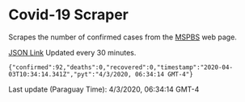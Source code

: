 # Covid-19 Scraper

Scrapes the number of confirmed cases from the [MSPBS](https://www.mspbs.gov.py/covid-19.php) web page.

[JSON Link](https://jmayalag.github.io/covid19-scrape/cases.json)
Updated every 30 minutes.
```
{"confirmed":92,"deaths":0,"recovered":0,"timestamp":"2020-04-03T10:34:14.341Z","pyt":"4/3/2020, 06:34:14 GMT-4"}
```
Last update (Paraguay Time): 4/3/2020, 06:34:14 GMT-4